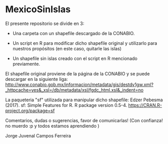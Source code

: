 # MexicoSinIslas

El presente repositorio se divide en 3:

* Una carpeta con un shapefile descargado de la CONABIO.

* Un script en R para modificar dicho shapefile original y utilizarlo para nuestros propósitos (en este caso, quitarle las islas)

* Un shapefile sin islas creado con el script en R mencionado previamente.

El shapefile original proviene de la página de la CONABIO y se puede descargar en la siguiente liga:
http://www.conabio.gob.mx/informacion/metadata/gis/destdv1gw.xml?_httpcache=yes&_xsl=/db/metadata/xsl/fgdc_html.xsl&_indent=no


La paqueteria "sf" utilizada para manipular dicho shapefile: 
Edzer Pebesma (2017). sf: Simple Features for R. R package version 0.5-4.
  https://CRAN.R-project.org/package=sf

Comentarios, dudas o sugerencias, favor de comunicarlas!
(Con confianza! no muerdo :p y todos estamos aprendiendo )

Jorge Juvenal Campos Ferreira

